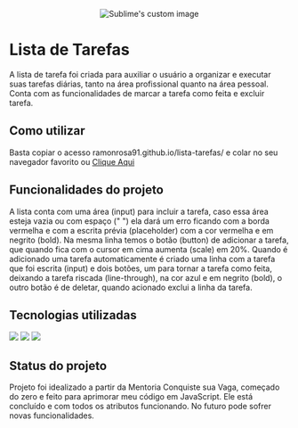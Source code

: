 <p align="center">
  <img src="https://user-images.githubusercontent.com/115324646/201531113-08ab5d89-94df-42fc-afe0-dbfd08372909.jpg" alt="Sublime's custom image"/>
</p>

# Lista de Tarefas

A lista de tarefa foi criada para auxiliar o usuário a organizar e executar suas tarefas diárias, tanto na área profissional quanto na área pessoal. Conta com as funcionalidades de marcar a tarefa como feita e excluir tarefa.


## Como utilizar

Basta copiar o acesso ramonrosa91.github.io/lista-tarefas/ e colar no seu navegador favorito ou [Clique Aqui](https://ramonrosa91.github.io/lista-tarefas/)


## Funcionalidades do projeto

A lista conta com uma área (input) para incluir a tarefa, caso essa área esteja vazia ou com espaço (" ") ela dará um erro ficando com a borda vermelha e com a escrita prévia (placeholder) com a cor vermelha e em negrito (bold). Na mesma linha temos o botão (button) de adicionar a tarefa, que quando fica com o cursor em cima aumenta (scale) em 20%. Quando é adicionado uma tarefa automaticamente é criado uma linha com a tarefa que foi escrita (input) e dois botões, um para tornar a tarefa como feita, deixando a tarefa riscada (line-through), na cor azul e em negrito (bold), o outro botão é de deletar, quando acionado exclui a linha da tarefa.

## Tecnologias utilizadas

<img src="https://img.shields.io/badge/HTML-239120?style=for-the-badge&logo=html5&logoColor=white" />
<img src="https://img.shields.io/badge/CSS-239120?&style=for-the-badge&logo=css3&logoColor=white" />
<img src="https://img.shields.io/badge/JavaScript-323330?style=for-the-badge&logo=javascript&logoColor=F7DF1E" />

## Status do projeto

Projeto foi idealizado a partir da Mentoria Conquiste sua Vaga, começado do zero e feito para aprimorar meu código em JavaScript. Ele está concluído e com todos os atributos funcionando. No futuro pode sofrer novas funcionalidades.
